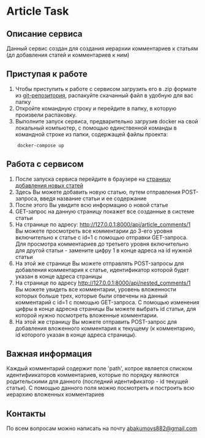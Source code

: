 # Article Task
## Описание сервиса
Данный сервис создан для создания иерархии комментариев к статьям (дл добавления статей и комментариев к ним)

## Приступая к работе
1. Чтобы приступить к работе с сервисом загрузить его в .zip формате из 
[git-репозитория](https://github.com/abakums/article_task), распакуйте скачанный файл в удобную для вас папку 
2. Откройте командную строку и перейдите в папку, в которую произвели распаковку. 
3. Выполните запуск сервиса, предварительно загрузив docker на свой локальный компьютер, с помощью единственной команды в командной строке из папки, содержащей файлы проекта:

```console
    docker-compose up
```

## Работа с сервисом
1. После запуска сервиса перейдите в браузере на [страницу добавления новых статей](http://127.0.0.1:8000/api/articles)
2. Здесь Вы можете добавить новую статью, путем отправления POST-запроса, введя название статьи и ее содержание
3. После этого Вы увидите всю информацию о новой статье
4. GET-запрос на данную страницу покажет все созданные в системе статьи
5. На странице по адресу: http://127.0.0.1:8000/api/article_comments/1 Вы можете просмотреть все комментарии до 3-его 
уровня включительно к статье с id=1 с помощью отправки GET-запроса. Для просмотра комментариев до третьего уровня 
включительно для другой статьи - замените цифру 1 в конце адреса на id нужной статьи
6. На этой же странице Вы можете отправлять POST-запросы для добавления комментария к статье, идентификатор которой 
будет указан в конце адреса страницы
7. На странице по адресу http://127.0.0.1:8000/api/nested_comments/1 Вы можете увидеть все комментарии, уровень 
вложенности которых больше трех, которые были отвечены на данный комментарий с id=1 с помощью GET-запроса. С помощью 
изменения цифры в конце адресна страницы Вы можете выбрать id статьи, для которой нужно посмотреть вложенные комментарии.
8. На этой же страницу Вы можете отправить POST-запрос для добавления вложенного комментария к текущему (к комментарию,
id которого указан в конце адреса страницы). 

## Важная информация
Каждый комментарий содержит поле 'path', котрое является списком идентифиикаторов комментариев, которые по порядку 
являются родительскими для данного (последний идентификатор - id текущей статьи). С помощью данного поля можно 
посмотреть и построить всю иерархию вложенных комментариев
  
## Контакты
По всем вопросам можно написать на почту abakumovs882@gmail.com
